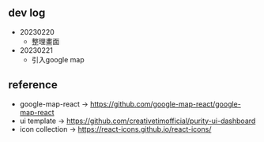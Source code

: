 ## dev log

- 20230220
    - 整理畫面
- 20230221
    - 引入google map



## reference
- google-map-react $\rightarrow$ https://github.com/google-map-react/google-map-react
- ui template $\rightarrow$ https://github.com/creativetimofficial/purity-ui-dashboard
- icon collection $\rightarrow$ https://react-icons.github.io/react-icons/